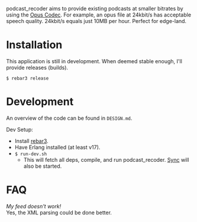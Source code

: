 
podcast_recoder aims to provide existing podcasts at smaller bitrates by using the [Opus Codec](http://opus-codec.org/). For example, an opus file at 24kbit/s has acceptable speech quality. 24kbit/s equals just 10MB per hour. Perfect for edge-land.

Installation
============
This application is still in development. When deemed stable enough, I'll provide releases (builds).

`$ rebar3 release`

Development
===========

An overview of the code can be found in `DESIGN.md`.

Dev Setup:
 * Install [rebar3](https://www.rebar3.org/).
 * Have Erlang installed (at least v17).
 * `$ run-dev.sh`
   * This will fetch all deps, compile, and run podcast_recoder. [Sync](https://github.com/rustyio/sync) will also be started.

FAQ
===

_My feed doesn't work!_  
Yes, the XML parsing could be done better.
